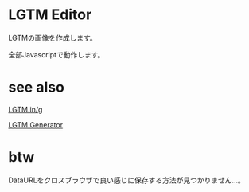 LGTM Editor
==============

LGTMの画像を作成します。

全部Javascriptで動作します。

# see also

[LGTM.in/g](http://www.lgtm.in/)

[LGTM Generator](http://blog.hateblo.jp/entry/2014/02/10/193257)

# btw

DataURLをクロスブラウザで良い感じに保存する方法が見つかりません…。
